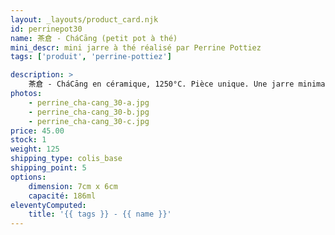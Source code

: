 ```yaml
---
layout: _layouts/product_card.njk
id: perrinepot30
name: 茶倉 - CháCāng (petit pot à thé)
mini_descr: mini jarre à thé réalisé par Perrine Pottiez
tags: ['produit', 'perrine-pottiez']

description: >
    茶倉 - CháCāng en céramique, 1250°C. Pièce unique. Une jarre minimaniste idéal pour le rite du GōngFūChá - 工夫茶.
photos:
    - perrine_cha-cang_30-a.jpg
    - perrine_cha-cang_30-b.jpg
    - perrine_cha-cang_30-c.jpg
price: 45.00
stock: 1
weight: 125
shipping_type: colis_base
shipping_point: 5
options:
    dimension: 7cm x 6cm
    capacité: 186ml
eleventyComputed:
    title: '{{ tags }} - {{ name }}'
---
```

